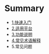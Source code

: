 # Summary

* [1.快速入门](README.md)
* [2.适用平台](2shi_yong_ping_tai.md)
* [3.功能说明](3gong_neng_shuo_ming.md)
* [4.常见术语解释](4chang_jian_zhu_yu_jie_shi.md)
* 5.常见问题

